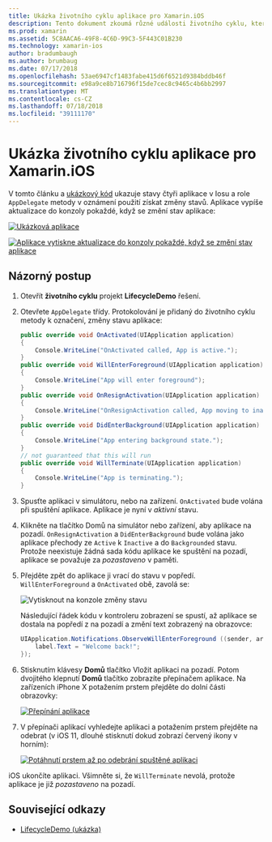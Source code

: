 ```yaml
---
title: Ukázka životního cyklu aplikace pro Xamarin.iOS
description: Tento dokument zkoumá různé události životního cyklu, které jsou zpracovány delegáta aplikace v aplikaci iOS představením toho, kdy a jak tyto události jsou zpracovávány.
ms.prod: xamarin
ms.assetid: 5C8AACA6-49F8-4C6D-99C3-5F443C01B230
ms.technology: xamarin-ios
author: bradumbaugh
ms.author: brumbaug
ms.date: 07/17/2018
ms.openlocfilehash: 53ae6947cf1483fabe415d6f6521d9384bddb46f
ms.sourcegitcommit: e98a9ce8b716796f15de7cec8c9465c4b6bb2997
ms.translationtype: MT
ms.contentlocale: cs-CZ
ms.lasthandoff: 07/18/2018
ms.locfileid: "39111170"
---
```

# <a name="application-lifecycle-demo-for-xamarinios"></a>Ukázka životního cyklu aplikace pro Xamarin.iOS

V tomto článku a [ukázkový kód](https://developer.xamarin.com/samples/monotouch/LifecycleDemo/) ukazuje stavy čtyři aplikace v Iosu a role `AppDelegate` metody v oznámení použití získat změny stavů. Aplikace vypíše aktualizace do konzoly pokaždé, když se změní stav aplikace:

[![](application-lifecycle-demo-images/image3-sml.png "Ukázková aplikace")](application-lifecycle-demo-images/image3.png#lightbox)

[![](application-lifecycle-demo-images/image4.png "Aplikace vytiskne aktualizace do konzoly pokaždé, když se změní stav aplikace")](application-lifecycle-demo-images/image4.png#lightbox)

## <a name="walkthrough"></a>Názorný postup

1. Otevřít **životního cyklu** projekt **LifecycleDemo** řešení.
1. Otevřete `AppDelegate` třídy. Protokolování je přidaný do životního cyklu metody k označení, změny stavu aplikace:

    ```csharp
    public override void OnActivated(UIApplication application)
    {
        Console.WriteLine("OnActivated called, App is active.");
    }
    public override void WillEnterForeground(UIApplication application)
    {
        Console.WriteLine("App will enter foreground");
    }
    public override void OnResignActivation(UIApplication application)
    {
        Console.WriteLine("OnResignActivation called, App moving to inactive state.");
    }
    public override void DidEnterBackground(UIApplication application)
    {
        Console.WriteLine("App entering background state.");
    }
    // not guaranteed that this will run
    public override void WillTerminate(UIApplication application)
    {
        Console.WriteLine("App is terminating.");
    }
    ```

1. Spusťte aplikaci v simulátoru, nebo na zařízení. `OnActivated` bude volána při spuštění aplikace. Aplikace je nyní v _aktivní_ stavu.
1. Klikněte na tlačítko Domů na simulátor nebo zařízení, aby aplikace na pozadí. `OnResignActivation` a `DidEnterBackground` bude volána jako aplikace přechody ze `Active` k `Inactive` a do `Backgrounded` stavu. Protože neexistuje žádná sada kódu aplikace ke spuštění na pozadí, aplikace se považuje za _pozastaveno_ v paměti.
1. Přejděte zpět do aplikace ji vrací do stavu v popředí. `WillEnterForeground` a `OnActivated` obě, zavolá se:

    ![](application-lifecycle-demo-images/image4.png "Vytisknout na konzole změny stavu")

    Následující řádek kódu v kontroleru zobrazení se spustí, až aplikace se dostala na popředí z na pozadí a změní text zobrazený na obrazovce:

    ```csharp
    UIApplication.Notifications.ObserveWillEnterForeground ((sender, args) => {
        label.Text = "Welcome back!";
    });
    ```

1. Stisknutím klávesy **Domů** tlačítko Vložit aplikaci na pozadí. Potom dvojitého klepnutí **Domů** tlačítko zobrazíte přepínačem aplikace. Na zařízeních iPhone X potažením prstem přejděte do dolní části obrazovky:

    [![Přepínání aplikace](application-lifecycle-demo-images/app-switcher-sml.png "přepínání aplikace")](application-lifecycle-demo-images/app-switcher.png#lightbox)
  
1. V přepínači aplikací vyhledejte aplikaci a potažením prstem přejděte na odebrat (v iOS 11, dlouhé stisknutí dokud zobrazí červený ikony v horním):

    [![Potáhnutí prstem až po odebrání spuštěné aplikaci](application-lifecycle-demo-images/app-switcher-swipe-sml.png "potáhnutí prstem až po odebrání spuštěné aplikace")](application-lifecycle-demo-images/app-switcher-swipe.png#lightbox)

iOS ukončíte aplikaci. Všimněte si, že `WillTerminate` nevolá, protože aplikace je již _pozastaveno_ na pozadí.

## <a name="related-links"></a>Související odkazy

- [LifecycleDemo (ukázka)](https://developer.xamarin.com/samples/monotouch/LifecycleDemo/)
